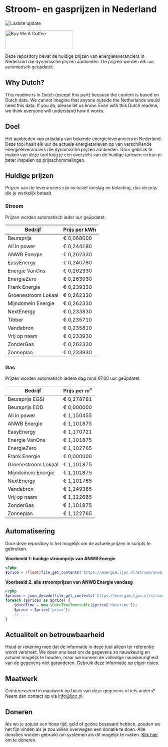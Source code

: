 # Stroom- en gasprijzen in Nederland

![Laatste update](https://img.shields.io/badge/laatste%20update-2024--05--03%2004%3A00%20CET-brightgreen)

<a href="https://www.buymeacoffee.com/Lars-" target="_blank"><img src="https://cdn.buymeacoffee.com/buttons/v2/default-orange.png" alt="Buy Me A Coffee" height="60" style="height: 60px !important;width: 217px !important;" ></a>

Deze repository bevat de huidige prijzen van energieleveranciers in Nederland die dynamische prijzen aanbieden. De prijzen worden elk uur automatisch geüpdatet.

## Why Dutch?

This readme is in Dutch (except this part) because the content is based on Dutch data. We cannot imagine that anyone outside the Netherlands would need this data. If you do, please let us know. Even with this Dutch readme, we think
everyone will understand how it works.

## Doel

Het aanbieden van prijsdata van bekende energieleveranciers in Nederland. Deze tool haalt elk uur de actuele energietarieven op van verschillende energieleveranciers die dynamische prijzen aanbieden. Door gebruik te maken van deze tool
krijg je een overzicht van de huidige tarieven en kun je beter inspelen op prijsschommelingen.

## Huidige prijzen

Prijzen van de leveranciers zijn inclusief toeslag en belasting, dus de prijs die je werkelijk betaalt.

### Stroom

Prijzen worden automatisch ieder uur geüpdatet.

 Bedrijf | Prijs per kWh 
---------|---------------
Beursprijs | € 0,068000
All in power | € 0,244180
ANWB Energie | € 0,262330
EasyEnergy | € 0,240780
Energie VanOns | € 0,262330
EnergieZero | € 0,263930
Frank Energie | € 0,239330
Groenestroom Lokaal | € 0,262330
Mijndomein Energie | € 0,262330
NextEnergy | € 0,233830
Tibber | € 0,235710
Vandebron | € 0,235810
Vrij op naam | € 0,233930
ZonderGas | € 0,262330
Zonneplan | € 0,233930


### Gas

Prijzen worden automatisch iedere dag rond 07.00 uur geüpdatet.

 Bedrijf | Prijs per m³ 
---------|--------------
Beursprijs EGSI | € 0,278781
Beursprijs EOD | € 0,000000
All in power | € 1,150455
ANWB Energie | € 1,101875
EasyEnergy | € 1,170721
Energie VanOns | € 1,101875
EnergieZero | € 1,102765
Frank Energie | € 0,000000
Groenestroom Lokaal | € 1,101875
Mijndomein Energie | € 1,101875
NextEnergy | € 1,101765
Vandebron | € 1,149385
Vrij op naam | € 1,122665
ZonderGas | € 1,101875
Zonneplan | € 1,122765


## Automatisering

Door deze repository is het mogelijk om de actuele prijzen in scripts te gebruiken.

**Voorbeeld 1: huidige stroomprijs van ANWB Energie**

```php
<?php
$price = (float)file_get_contents('https://energie.ljpc.nl/stroom/anwb-energie-nu.txt');

```

**Voorbeeld 2: alle stroomprijzen van ANWB Energie vandaag**

```php
<?php
$prices = json_decode(file_get_contents('https://energie.ljpc.nl/stroom/all-in-power-vandaag.json'),true);
foreach ($prices as $price) {
    $dateTime = new \DateTimeImmutable($price['datetime']);
    $price = $price['price'];
    // ...
}
```

## Actualiteit en betrouwbaarheid

Houd er rekening mee dat de informatie in deze tool alleen ter referentie wordt verstrekt. We doen ons best om de gegevens zo nauwkeurig en actueel mogelijk te houden, maar we kunnen de volledige nauwkeurigheid van de gegevens niet
garanderen. Gebruik deze informatie op eigen risico.

## Maatwerk

Geïnteresseerd in maatwerk op basis van deze gegevens of iets anders? Neem dan contact op
via [info@ljpc.nl](mailto:info@ljpc.nl?subject=Energie%20prijzen).

## Doneren

Als we je zojuist een hoop tijd, geld of gedoe bespaard hebben, zouden we het fijn vinden als je zou willen overwegen een
donatie te doen. Alle donaties worden gebruikt om systemen als dit mogelijk te
maken. [Klik hier](https://www.buymeacoffee.com/Lars-) om te doneren.
